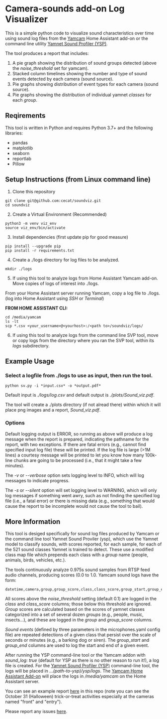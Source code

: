 
# Camera-sounds add-on Log Visualizer

This is a simple python code to visualize sound characteristics over time
using sound log files from the
[Yamcam](https://github.com/cecat/CeC-HA-Addons/tree/main/yamcam3)
Home Assistant add-on or the command line utility
[Yamnet Sound Profiler (YSP)](https://github.com/cecat/ysp).

The tool produces a report that includes:
1. A pie graph showing the distribution of sound groups detected (above 
the *noise_threshold* set for yamcam).
2. Stacked column timelines showing the number and type of sound events
detected by each camera (sound source).
3. Pie graphs showing distribution of event types for each camera (sound source).
4. Pie graphs showing the distribution of individual yamnet *classes* for each
*group*.

## Reqirements

This tool is written in Python and requires Python 3.7+ and the following libraries:
* pandas
* matplotlib
* seaborn
* reportlab
* Pillow

## Setup Instructions (from Linux command line)

1. Clone this repository
```
git clone git@github.com:cecat/soundviz.git
cd soundviz
```

2. Create a Virtual Environment (Recommended)
```
python3 -m venv viz_env
source viz_env/bin/activate
```

3. Install dependencies (first update pip for good measure)
```
pip install --upgrade pip
pip install -r requirements.txt
```

4. Create a ./logs directory for log files to be analyzed.
```
mkdir ./logs
```

5. If using this tool to analyze logs from Home Assistant Yamcam add-on.  
Move copies of logs of interest into ./logs.

From your Home Assistant server running Yamcam, copy a log file to ./logs.
(log into Home Assistant using *SSH* or *Terminal*)

**FROM HOME ASSISTANT CLI:**
```
cd /media/yamcam
ls -lt
scp *.csv <your_username>@<yourhost>:/<path to>/soundviz/logs/
```

6. If using this tool to analyze logs from the command line SVP tool, move or
copy logs from the directory where you ran the SVP tool, within its *logs*
subdirectory.  

## Example Usage

### Select a logfile from ./logs to use as input, then run the tool.
```
python sv.py -i *input.csv* -o *output.pdf*
```
Default input is *./logs/log.csv* and default output is *./plots/Sound_viz.pdf*.

The tool will create a ./plots directory (if not alread there) within which it
will place png images and a report, *Sound_viz.pdf*.

### Options
Default logging output is ERROR, so running as above will produce a log message
when the report is prepared, indicating the pathname for the report, with two
exceptions.  If there are fatal errors (e.g., cannot find specified input
log file) these will be printed.  If the log file is large (>1M lines) a
courtesy message will be printed to let you know how 
many 100k-line chunks are going to be processed (i.e., that it might
take a few minutes).

The *-v* or *--verbose* option sets logging level to INFO, which will log messages 
to indicate progress.

The *-s* or *--silent* option will set logging level to WARNING, which will only
log messages if something went awry, such as not finding the specified log file
(i.e., a fatal error) or there is missing data (e.g., something that would cause
the report to be incomplete would not cause the tool to bail).

## More Information

This tool is desiged specifically for sound log files produced by Yamcam or
the command line tool Yamnet Sound Proviler (ysp), which 
use the Yamnet model to classify sounds, with scores reported, for each
sample, for each of the 521 sound classes Yamnet is trained to detect.  These 
use a modified class map file which prepends each class with a *group* 
name (people, animals, birds, vehicles, etc.).

The tools continuously analyze 0.975s sound samples from RTSP feed audio channels, 
producing scores (0.0 to 1.0. Yamcam sound logs have the form:
```
datetime,camera,group,group_score,class,class_score,group_start,group_end
```

All scores above the *noise_threshold* setting
(default 0.1) are logged in the *class* and *class_score* columns; those
below this threshold are ignored.  *Group*
scores are calculated based on the scores of yamnet classes categorized into
a set of several dozen *groups* (e.g., people, music, insects...), and these are
logged in the *group* and *group_score* columns.

*Sound events* (defined by three parameters in the microphones.yaml config file)
are repeated detections of a given class that persist over the scale of seconds
or minutes (e.g., a barking dog or siren). The *group_start* and *group_end* columns
are used to log the start and end of a given event.


After running the YSP command-line tool or the Yamcam addon with *sound_log: true*
(default for YSP as there is no other reason to run it!), a log file is created.
For the
[Yamnet Sound Profiler (YSP)](https://github.com/cecat/ysp)
command-line tool, the logs will be placed in *...(path-to-ysp)/ysp/logs*.
The 
[Yamcam Home Assistant Add-on](https://github.com/cecat/CeC-HA-Addons/tree/main/yamcam3)
will place the logs in */media/yamcam* on the Home Assistant server. 

You can see an example report 
[here](https://github.com/cecat/soundviz/blob/main/example_report.pdf)
in this repo (note you can see the October 31 (Halloween) trick-or-treat activities especially
at the cameras named "front" and "entry").

Please report any issues
[here](https://github.com/cecat/CeC-HA-Addons/issues). 

